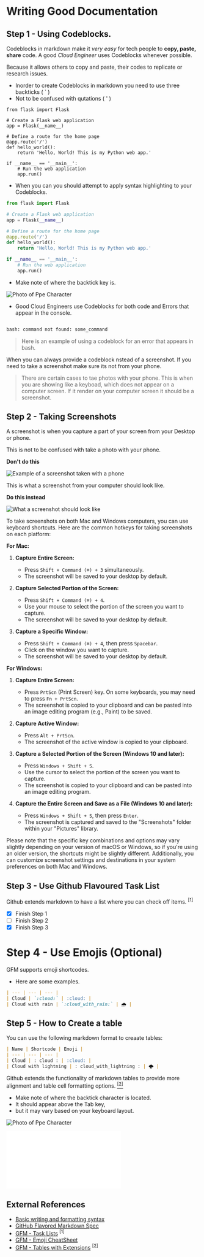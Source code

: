 # Writing Good Documentation

## Step 1 - Using Codeblocks.

Codeblocks in markdown make it *very easy* for tech people to **copy, paste, share** code.
A good _Cloud Engineer_ uses Codeblocks whenever possible.

Because it allows others to copy and paste, their codes to replicate or research issues.


- Inorder to create Codeblocks in markdown you need to use three backticks ( ` )
- Not to be confused with qutations ( ' )

```
from flask import Flask

# Create a Flask web application
app = Flask(__name__)

# Define a route for the home page
@app.route('/')
def hello_world():
    return 'Hello, World! This is my Python web app.'

if __name__ == '__main__':
    # Run the web application
    app.run()
```

- When you can you should attempt to apply syntax highlighting to your Codeblocks.

```py
from flask import Flask

# Create a Flask web application
app = Flask(__name__)

# Define a route for the home page
@app.route('/')
def hello_world():
    return 'Hello, World! This is my Python web app.'

if __name__ == '__main__':
    # Run the web application
    app.run()
```

- Make note of where the backtick key is.

![Photo of Ppe Character](assets/backtick.jpeg)

- Good Cloud Engineers use Codeblocks for both code and Errors that appear in the console.

```bash

bash: command not found: some_command
```

> Here is an example of using a codeblock for an error that appears in bash.

When you can always provide a codeblock nstead of a screenshot.
If you need to take a screenshot make sure its not from your phone.

> There are certain cases to tae photos with your phone. This is when you are showing like a keyboad, which does not appear on a computer screen. If it render on your computer screen it should be a screenshot.

## Step 2 - Taking Screenshots

A screenshot is when you capture a part of your screen from your Desktop or phone.

This is not to be confused with take a photo with your phone.

**Don't do this**

![Example of a screenshot taken with a phone](assets/Whatsappimage.jpg)

This is what a screenshot from your computer should look like.

**Do this instead**

![What a screenshot should look like](assets/Screenshotpy.png)

To take screenshots on both Mac and Windows computers, you can use keyboard shortcuts. Here are the common hotkeys for taking screenshots on each platform:

**For Mac:**

1. **Capture Entire Screen:**
   - Press `Shift + Command (⌘) + 3` simultaneously.
   - The screenshot will be saved to your desktop by default.

2. **Capture Selected Portion of the Screen:**
   - Press `Shift + Command (⌘) + 4`.
   - Use your mouse to select the portion of the screen you want to capture.
   - The screenshot will be saved to your desktop by default.

3. **Capture a Specific Window:**
   - Press `Shift + Command (⌘) + 4`, then press `Spacebar`.
   - Click on the window you want to capture.
   - The screenshot will be saved to your desktop by default.

**For Windows:**

1. **Capture Entire Screen:**
   - Press `PrtScn` (Print Screen) key. On some keyboards, you may need to press `Fn + PrtScn`.
   - The screenshot is copied to your clipboard and can be pasted into an image editing program (e.g., Paint) to be saved.

2. **Capture Active Window:**
   - Press `Alt + PrtScn`.
   - The screenshot of the active window is copied to your clipboard.

3. **Capture a Selected Portion of the Screen (Windows 10 and later):**
   - Press `Windows + Shift + S`.
   - Use the cursor to select the portion of the screen you want to capture.
   - The screenshot is copied to your clipboard and can be pasted into an image editing program.

4. **Capture the Entire Screen and Save as a File (Windows 10 and later):**
   - Press `Windows + Shift + S`, then press `Enter`.
   - The screenshot is captured and saved to the "Screenshots" folder within your "Pictures" library.

Please note that the specific key combinations and options may vary slightly depending on your version of macOS or Windows, so if you're using an older version, the shortcuts might be slightly different. Additionally, you can customize screenshot settings and destinations in your system preferences on both Mac and Windows.

## Step 3 - Use Github Flavoured Task List

Github extends markdown to have a list where you can check off items. <sup>[1]</sup>

- [x] Finish Step 1
- [ ] Finish Step 2
- [x] Finish Step 3

# Step 4 - Use Emojis (Optional)

GFM  supports emoji shortcodes.

- Here are some examples.

```md
| --- | --- | --- |
| Cloud | `:cloud:` | :cloud: |
| Cloud with rain | `:cloud_with_rain:` | 🌧️ |
```

## Step 5 - How to Create a table

You can use the following markdown format to creaate tables:

```md
| Name | Shortcode | Emoji |
| --- | --- | --- |
| Cloud | : cloud : | :cloud: |
| Cloud with lightning | : cloud_with_lightning : | 🌩️ |
```
Github extends the functionality of markdown tables to provide more alignment and table cell formatting options. [<sup>[2]</sup>](#external-references)

- Make note of where the backtick character is located.
- It should appear above the Tab key,
- but it may vary based on your keyboard layout.

![Photo of Ppe Character](assets/pipecharacter.jpeg)

![Secret Window Hidden Garden](secret-window/hidden-garden.md)

## External References

- [Basic writing and formatting syntax](https://docs.github.com/en/get-started/writing-on-github/getting-started-with-writing-and-formatting-on-github/basic-writing-and-formatting-syntax#images) 
- [GitHub Flavored Markdown Spec](https://github.github.com/gfm/)
- [GFM - Task Lists](https://docs.github.com/en/get-started/writing-on-github/getting-started-with-writing-and-formatting-on-github/basic-writing-and-formatting-syntax#task-lists) <sup>[1]</sup>
- [GFM - Emoji CheatSheet](https://github.com/ikatyang/emoji-cheat-sheet#smileys--emotion)
- [GFM - Tables with Extensions](https://github.github.com/gfm/#tables-extension-)  <sup>[2]</sup>




